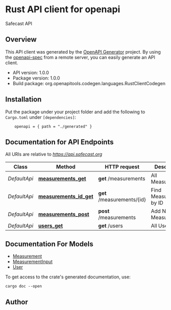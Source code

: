 # Rust API client for openapi

Safecast API

## Overview

This API client was generated by the [OpenAPI Generator](https://openapi-generator.tech) project.  By using the [openapi-spec](https://openapis.org) from a remote server, you can easily generate an API client.

- API version: 1.0.0
- Package version: 1.0.0
- Build package: org.openapitools.codegen.languages.RustClientCodegen

## Installation

Put the package under your project folder and add the following to `Cargo.toml` under `[dependencies]`:

```
    openapi = { path = "./generated" }
```

## Documentation for API Endpoints

All URIs are relative to *https://api.safecast.org*

Class | Method | HTTP request | Description
------------ | ------------- | ------------- | -------------
*DefaultApi* | [**measurements_get**](docs/DefaultApi.md#measurements_get) | **get** /measurements | All Measurements
*DefaultApi* | [**measurements_id_get**](docs/DefaultApi.md#measurements_id_get) | **get** /measurements/{id} | Find Measurement by ID
*DefaultApi* | [**measurements_post**](docs/DefaultApi.md#measurements_post) | **post** /measurements | Add New Measurement
*DefaultApi* | [**users_get**](docs/DefaultApi.md#users_get) | **get** /users | All Users


## Documentation For Models

 - [Measurement](docs/Measurement.md)
 - [MeasurementInput](docs/MeasurementInput.md)
 - [User](docs/User.md)


To get access to the crate's generated documentation, use:

```
cargo doc --open
```

## Author



